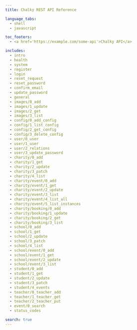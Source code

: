```yaml
---
title: Chalky REST API Reference

language_tabs:
  - shell
  - javascript

toc_footers:
  - <a href='https://example.com/some-api'>Chalky API</a>

includes:
  - intro
  - health
  - system
  - register
  - login
  - reset_request
  - reset_password
  - confirm_email
  - update_password
  - general
  - images/0_add
  - images/1_update
  - images/2_get
  - images/3_list
  - config/0_add_config
  - config/1_list_config
  - config/2_get_config
  - config/3_delete_config
  - user/0_user
  - user/1_user
  - user/2_relations
  - user/3_update_password
  - charity/0_add
  - charity/1_get
  - charity/2_update
  - charity/3_patch
  - charity/4_list
  - charity/event/0_add
  - charity/event/1_get
  - charity/event/2_update
  - charity/event/3_list
  - charity/event/4_list_all
  - charity/event/5_list_instances
  - charity/booking/0_add
  - charity/booking/1_update
  - charity/booking/2_get
  - charity/booking/3_list
  - school/0_add
  - school/1_get
  - school/2_update
  - school/3_patch
  - school/4_list
  - school/event/0_add
  - school/event/1_get
  - school/event/2_update
  - school/event/3_list
  - student/0_add
  - student/1_get
  - student/2_update
  - student/3_patch
  - student/4_events
  - teacher/0_teacher_add
  - teacher/1_teacher_get
  - teacher/2_teacher_put
  - event/0_search
  - status_codes

search: true
---
```

